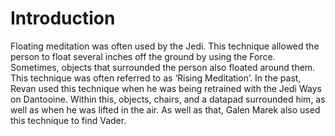 # Introduction

Floating meditation was often used by the Jedi.
This technique allowed the person to float several inches off the ground by using the Force.
Sometimes, objects that surrounded the person also floated around them.
This technique was often referred to as ‘Rising Meditation’.
In the past, Revan used this technique when he was being retrained with the Jedi Ways on Dantooine.
Within this, objects, chairs, and a datapad surrounded him, as well as when he was lifted in the air.
As well as that, Galen Marek also used this technique to find Vader.
